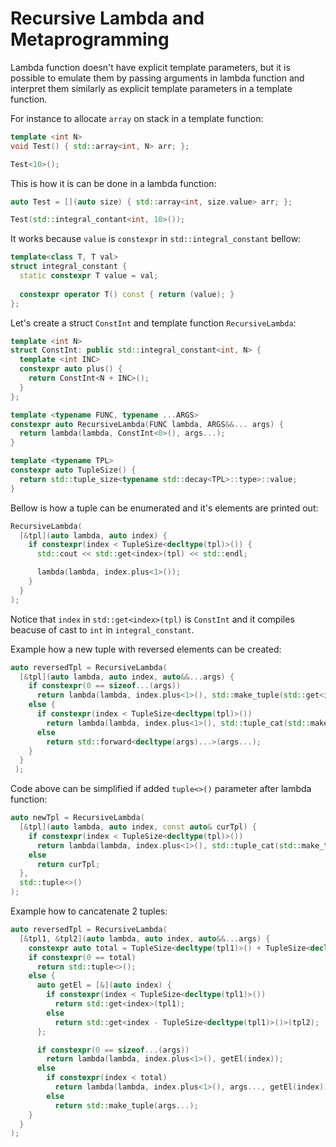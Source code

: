 # Recursive Lambda and Metaprogramming

Lambda function doesn't have explicit template parameters, but it is possible to emulate them by passing arguments in lambda function and interpret them similarly as explicit template parameters in a template function.

For instance to allocate `array` on stack in a template function:
```C++
template <int N>
void Test() { std::array<int, N> arr; };

Test<10>();
```
This is how it is can be done in a lambda function:

```C++
auto Test = [](auto size) { std::array<int, size.value> arr; };

Test(std::integral_contant<int, 10>());
```
It works because `value` is `constexpr` in `std::integral_constant` bellow:
```C++
template<class T, T val>
struct integral_constant {	
  static constexpr T value = val;
  
  constexpr operator T() const { return (value); }
};
```

Let's create a struct `ConstInt` and template function `RecursiveLambda`:
```C++
template <int N>
struct ConstInt: public std::integral_constant<int, N> {
  template <int INC>
  constexpr auto plus() { 
    return ConstInt<N + INC>(); 
  }
};

template <typename FUNC, typename ...ARGS>
constexpr auto RecursiveLambda(FUNC lambda, ARGS&&... args) { 
  return lambda(lambda, ConstInt<0>(), args...); 
}

template <typename TPL>
constexpr auto TupleSize() { 
  return std::tuple_size<typename std::decay<TPL>::type>::value; 
}

```

Bellow is how a tuple can be enumerated and it's elements are printed out:
```C++
RecursiveLambda(
  [&tpl](auto lambda, auto index) {
    if constexpr(index < TupleSize<decltype(tpl)>()) {
      std::cout << std::get<index>(tpl) << std::endl;

      lambda(lambda, index.plus<1>());
    }
  }
);
```
Notice that `index` in `std::get<index>(tpl)` is `ConstInt` and it compiles beacuse of cast to `int` in `integral_constant`.

Example how a new tuple with reversed elements can be created:

```C++
auto reversedTpl = RecursiveLambda(
  [&tpl](auto lambda, auto index, auto&&...args) {
    if constexpr(0 == sizeof...(args))
      return lambda(lambda, index.plus<1>(), std::make_tuple(std::get<index>(tpl)));
    else {
      if constexpr(index < TupleSize<decltype(tpl)>())
        return lambda(lambda, index.plus<1>(), std::tuple_cat(std::make_tuple(std::get<index>(tpl)), args...));
      else
        return std::forward<decltype(args)...>(args...);
    }
  }
 ); 
```

Code above can be simplified if added `tuple<>()` parameter after lambda function:
```C++
auto newTpl = RecursiveLambda(
  [&tpl](auto lambda, auto index, const auto& curTpl) {
    if constexpr(index < TupleSize<decltype(tpl)>())
      return lambda(lambda, index.plus<1>(), std::tuple_cat(std::make_tuple(std::get<index>(tpl)), curTpl));
    else
      return curTpl;
  },
  std::tuple<>()
);
```

Example how to cancatenate 2 tuples:
```C++
auto reversedTpl = RecursiveLambda(
  [&tpl1, &tpl2](auto lambda, auto index, auto&&...args) {
    constexpr auto total = TupleSize<decltype(tpl1)>() + TupleSize<decltype(tpl2)>();
    if constexpr(0 == total)
      return std::tuple<>();
    else {
      auto getEl = [&](auto index) {
        if constexpr(index < TupleSize<decltype(tpl1)>())
          return std::get<index>(tpl1);
        else
          return std::get<index - TupleSize<decltype(tpl1)>()>(tpl2);
      };

      if constexpr(0 == sizeof...(args))
        return lambda(lambda, index.plus<1>(), getEl(index));
      else
        if constexpr(index < total)
          return lambda(lambda, index.plus<1>(), args..., getEl(index));
        else
          return std::make_tuple(args...);
    }
  }
);

```
